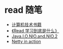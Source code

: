 # read 随笔

- [计算机技术书籍](https://github.com/yuanliangding/books)
- [《Read 学习到底是什么》](https://zhuanlan.zhihu.com/p/27989078)
- [Java.I.O.NIO.and.NIO.2](https://github.com/web1992/read/tree/master/nio)
- [Netty in action](https://github.com/web1992/read/tree/master/netty)
